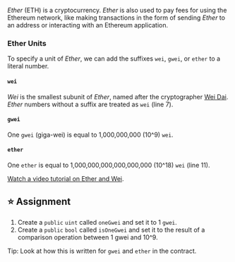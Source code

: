 *Ether* (ETH) is a cryptocurrency. *Ether* is also used to pay fees for using the Ethereum network, like making transactions in the form of sending *Ether* to an address or interacting with an Ethereum application.

### Ether Units
To specify a unit of *Ether*, we can add the suffixes `wei`, `gwei`, or `ether` to a literal number.

#### `wei`
*Wei* is the smallest subunit of *Ether*, named after the cryptographer [Wei Dai](https://en.wikipedia.org/wiki/Wei_Dai). *Ether* numbers without a suffix are treated as `wei` (line 7).

#### `gwei`
One `gwei` (giga-wei) is equal to 1,000,000,000 (10^9) `wei`.

#### `ether`
One `ether` is equal to 1,000,000,000,000,000,000 (10^18) `wei` (line 11).

<a href="https://www.youtube.com/watch?v=ybPQsjssyNw" target="_blank">Watch a video tutorial on Ether and Wei</a>.

## ⭐️ Assignment
1. Create a `public` `uint` called `oneGwei` and set it to 1 `gwei`.
2. Create a `public` `bool` called `isOneGwei` and set it to the result of a comparison operation between 1 gwei and 10^9.

Tip: Look at how this is written for `gwei` and `ether` in the contract.